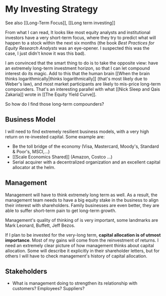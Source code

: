 # My Investing Strategy

See also [[Long-Term Focus]], [[Long term investing]]


From what I can read, It looks like most equity analysts and institutional investors have a very short-term focus, where they try to predict what will happen to a stock within the next six months (the book *Best Practices for Equity Research Analysts* was an eye-opener. I suspected this was the case, I just didn't know it was this bad).

I am convinced that the smart thing to do is to take the opposite view: have an extremely long-term investment horizon, so that I can let compound interest do its magic. Add to this that the human brain [[When the brain thinks logarithmically|thinks logarithmically]] (that's most likely due to Weber's law), and most market participants are likely to mis-price long-term compounders. That's an interesting parallel with what [[Nick Sleep and Qais Zakaria]] wrote in [[The Equity Yield Curve]].


So how do I find those long-term compounders?

## Business Model
I will need to find extremely resilient business models, with a very high return on re-invested capital. Some example are:

- Be the toll bridge of the economy (Visa, Mastercard, Moody's, Standard & Poor's, MSCI,...)
- [[Scale Economics Shared]] (Amazon, Costco ...)
- Serial acquirer with a decentralized organization and an excellent capital allocator at the helm. 

## Management
Management will have to think extremely long term as well. As a result, the management team needs to have a big equity stake in the business to align their interest with shareholders. Family businesses are even better, they are able to suffer short-term pain to get long-term growth.

Management's quality of thinking of  is very important, some landmarks are Mark Leonard, Buffett, Jeff Bezos.

If I plan to be invested for the very-long term, **capital allocation is of utmost importance**. Most of my gains will come from the reinvestment of returns. I need an extremely clear picture of how management thinks about capital allocation. Some will describe it explicitly in their shareholder letters, but for others I will have to check management's history of capital allocation.


## Stakeholders
- What is management doing to strengthen its relationship with customers? Employees? Suppliers? 








